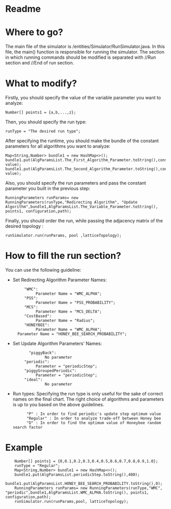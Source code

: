 # Readme


# Where to go?
The main file of the simulator is /entities/Simulator/RunSimulator.java.
In this file, the main() function is responsible for running the simulator. The section in which running commands should be modified is separated with //Run section and //End of run section.

# What to modify?

Firstly, you should specify the value of the variable parameter you want to analyze:

    Number[] points1 = {a,b,...,z};
Then, you should specify the run type:
        
    runType = "The desired run type";

After specifying the runtime, you should make the bundle of the constant parameters for all algorithms you want to analyze:

    Map<String,Number> bundle1 = new HashMap<>();
    bundle1.put(AlgParamsList.The_First_Algorithm_Parameter.toString(),constant value);
    bundle1.put(AlgParamsList.The_Second_Algorithm_Parameter.toString(),constant value);

Also, you should specify the run parameters and pass the constant parameter you built in the previous step:

    RunningParameters runParams= new RunningParameters(runType,"Redirecting Algorithm", "Update Algorithm",bundle1,AlgParamsList.The_Variable_Parameter.toString(), points1, configuration,path);
        
Finally, you should order the run, while passing the adjacency matrix of the desired topology :

    runSimulator.run(runParams, pool ,latticeTopology);


# How to fill the run section?

You can use the following guideline:

* Set Redirecting Algorithm Parameter Names: 

           "WMC":
                Parameter Name = "WMC_ALPHA";
           "PSS":
                Parameter Name = "PSS_PROBABILITY";
           "MCS":
                Parameter Name = "MCS_DELTA";
           "CostBased":
                Parameter Name = "Radius";
           "HONEYBEE":
                Parameter Name = "WMC_ALPHA";
		Parameter Name = "HONEY_BEE_SEARCH_PROBABILITY";

* Set Update Algorithm Parameters' Names: 
           
	         "piggyBack":
        		    No parameter
           "periodic":
                Parameter = "periodicStep";
           "piggyGroupedPeriodic":
                Parameter = "periodicStep";
           "ideal":
		            No parameter

* Run types:
	Specifying the run type is only useful for the sake of correct names on the final chart. The right choice of algorithms and parameters is up to you based on the above guidelines.

	        "P" : In order to find periodic's update step optimum value
	        "Regular" : In order to analyze trade-off between Honey bee
	        "D" : In order to find the optimum value of Honeybee random search factor


# Example

        Number[] points1 = {0,0.1,0.2,0.3,0.4,0.5,0.6,0.7,0.8,0.9,1.0};
        runType = "Regular";
        Map<String,Number> bundle1 = new HashMap<>();
        bundle1.put(AlgParamsList.periodicStep.toString(),400);
        bundle1.put(AlgParamsList.HONEY_BEE_SEARCH_PROBABILITY.toString(),0);
        RunningParameters runParams= new RunningParameters(runType,"WMC", "periodic",bundle1,AlgParamsList.WMC_ALPHA.toString(), points1, configuration,path);
        runSimulator.run(runParams,pool, latticeTopology);



